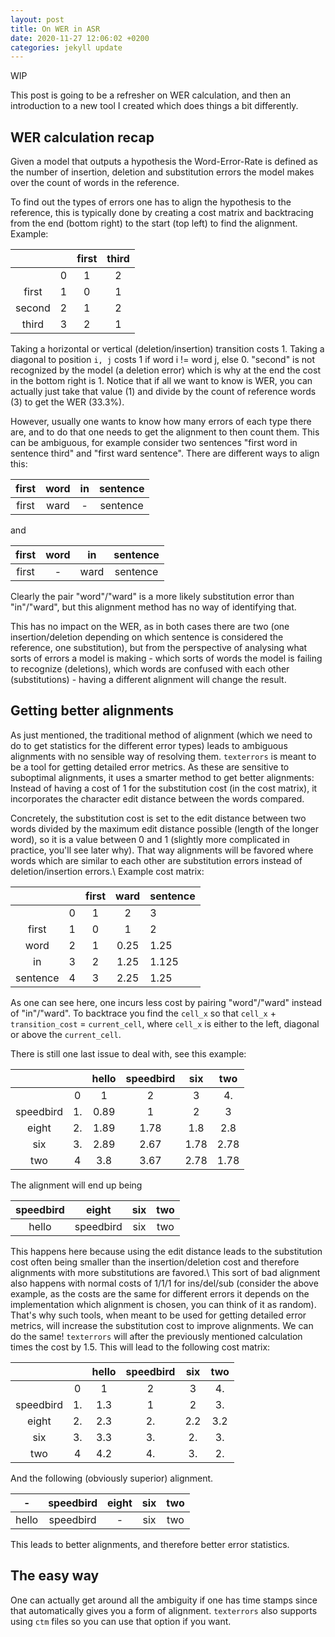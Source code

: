 ```yaml
---
layout: post
title: On WER in ASR 
date: 2020-11-27 12:06:02 +0200
categories: jekyll update
---
```


WIP

This post is going to be a refresher on WER calculation, and then an introduction to a new tool I created which does things a bit differently.

## WER calculation recap

Given a model that outputs a hypothesis the Word-Error-Rate is defined as the number of insertion, deletion and substitution errors the model makes over the count of words in the reference.  

To find out the types of errors one has to align the hypothesis to the reference, this is typically done by creating a cost matrix and backtracing from the end (bottom right) to the start (top left) to find the alignment. Example:

|        |   | first | third |
|:--------:|---:|:-------:|:-------:|
|        | 0 |   1   | 2     |
|  first | 1 |   0   | 1     |
| second | 2 | 1     | 2     |
| third  | 3 | 2     | 1     |

Taking a horizontal or vertical (deletion/insertion) transition costs 1. Taking a diagonal to position `i, j` costs 1 if word i != word j, else 0. "second" is not recognized by the model (a deletion error) which is why at the end the cost in the bottom right is 1. Notice that if all we want to know is WER, you can actually just take that value (1) and divide by the count of reference words (3) to get the WER (33.3%).

However, usually one wants to know how many errors of each type there are, and to do that one needs to get the alignment to then count them. This can be ambiguous, for example consider two sentences "first word in sentence third" and "first ward sentence". There are different ways to align this:

| first | word | in | sentence |
|:-----:|:------:|:---------:|:-----:|
| first |  ward |     -     | sentence |

and 

| first | word | in | sentence |
|:-----:|:------:|:---------:|:-----:|
| first |  - |     ward     | sentence |

Clearly the pair "word"/"ward" is a more likely substitution error than "in"/"ward", but this alignment method has no way of identifying that.

This has no impact on the WER, as in both cases there are two (one insertion/deletion depending on which sentence is considered the reference, one substitution), but from the perspective of analysing what sorts of errors a model is making - which sorts of words the model is failing to recognize (deletions), which words are confused with each other (substitutions) - having a different alignment will change the result. 

## Getting better alignments

As just mentioned, the traditional method of alignment (which we need to do to get statistics for the different error types) leads to ambiguous alignments with no sensible way of resolving them. `texterrors` is meant to be a tool for getting detailed error metrics. As these are sensitive to suboptimal alignments, it uses a smarter method to get better alignments: Instead of having a cost of 1 for the substitution cost (in the cost matrix), it incorporates the character edit distance between the words compared.

Concretely, the substitution cost is set to the edit distance between two words divided by the maximum edit distance possible (length of the longer word), so it is a value between 0 and 1 (slightly more complicated in practice, you'll see later why). That way alignments will be favored where words which are similar to each other are substitution errors instead of deletion/insertion errors.\\
Example cost matrix:

|          |   | first | ward | sentence |
|:---:|:-:|:---:|:---:|---|
|          | 0 |   1   |   2  | 3        |
| first    | 1 | 0     | 1    | 2        |
| word     | 2 | 1     | 0.25 | 1.25     |
| in       | 3 | 2     | 1.25 | 1.125    |
| sentence | 4 | 3     | 2.25 | 1.25     |

As one can see here, one incurs less cost by pairing "word"/"ward" instead of "in"/"ward".
To backtrace you find the `cell_x` so that `cell_x` + `transition_cost` = `current_cell`, where `cell_x` is either to the left, diagonal or above the `current_cell`.

There is still one last issue to deal with, see this example:

|           |    | hello | speedbird |  six  |  two  |
|:---:|:--:|:---:|:---:|:---:|:---:|
|           |  0 |   1   |     2     |   3   |   4.  |
| speedbird | 1. | 0.89 |     1     |   2   |   3   |
|   eight   | 2. | 1.89 |   1.78   |  1.8  |  2.8  |
|    six    | 3. | 2.89 |   2.67   | 1.78 | 2.78 |
|    two    |  4 |  3.8  |   3.67   | 2.78 | 1.78 |

The alignment will end up being

| speedbird | eight | six | two |
|:-----:|:------:|:---------:|:-----:|
| hello | speedbird | six | two |

This happens here because using the edit distance leads to the substitution cost often being smaller than the insertion/deletion cost and therefore alignments with more substitutions are favored.\\
This sort of bad alignment also happens with normal costs of 1/1/1 for ins/del/sub (consider the above example, as the costs are the same for different errors it depends on the implementation which alignment is chosen, you can think of it as random). That's why such tools, when meant to be used for getting detailed error metrics, will increase the substitution cost to improve alignments. We can do the same! `texterrors` will after the previously mentioned calculation times the cost by 1.5. This will lead to the following cost matrix:

|           |    | hello | speedbird | six | two |
|:---------:|:--:|:-----:|:---------:|:---:|:---:|
|           |  0 |   1   |     2     |  3  |  4. |
| speedbird | 1. |  1.3  |     1     |  2  |  3. |
|   eight   | 2. |  2.3  |     2.    | 2.2 | 3.2 |
|    six    | 3. |  3.3  |     3.    |  2. |  3. |
|    two    |  4 |  4.2  |     4.    |  3. |  2. |

And the following (obviously superior) alignment.

| - | speedbird | eight | six | two |
|:-----:|:------:|:---------:|:-----:|:---:|
| hello | speedbird | - | six | two |

This leads to better alignments, and therefore better error statistics. 

## The easy way

One can actually get around all the ambiguity if one has time stamps since that automatically gives you a form of alignment. `texterrors` also supports using `ctm` files so you can use that option if you want.

